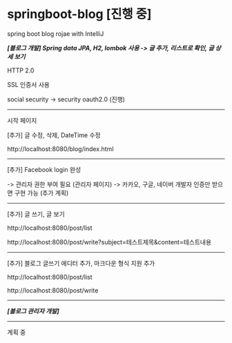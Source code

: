 # springboot-blog [진행 중]
spring boot blog rojae with IntelliJ

___[블로그 개발] Spring data JPA, H2, lombok 사용 -> 글 추가, 리스트로 확인, 글 상세 보기___

HTTP 2.0

SSL 인증서 사용

social security -> security oauth2.0 (진행)

*** 
시작 페이지 

[추가] 글 수정, 삭제, DateTime 수정

http://localhost:8080/blog/index.html

***

[추가] Facebook login 완성

-> 관리자 권한 부여 필요 (관리자 페이지)
-> 카카오, 구글, 네이버 개발자 인증만 받으면 구현 가능 (추가 계획)

*** 
[추가] 글 쓰기, 글 보기

http://localhost:8080/post/list

http://localhost:8080/post/write?subject=테스트제목&content=테스트내용


***
[추가] 블로그 글쓰기 에디터 추가, 마크다운 형식 지원 추가

http://localhost:8080/post/list

http://localhost:8080/post/write

*** 

___[블로그 관리자 개발]___

*** 

계획 중
